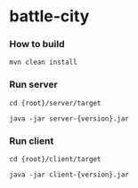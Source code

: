 # battle-city

### How to build
```
mvn clean install
```

### Run server
```
cd {root}/server/target

java -jar server-{version}.jar
```

### Run client
```
cd {root}/client/target

java -jar client-{version}.jar
```